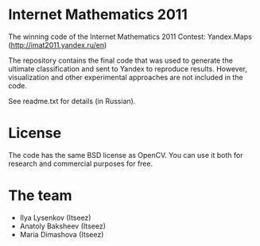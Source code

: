 Internet Mathematics 2011
=========================

The winning code of the Internet Mathematics 2011 Contest: Yandex.Maps
(http://imat2011.yandex.ru/en)

The repository contains the final code that was used to generate the ultimate classification and sent to Yandex to reproduce results. However, visualization and other experimental approaches are not included in the code.

See readme.txt for details (in Russian).

License
=======

The code has the same BSD license as OpenCV. You can use it both for research and commercial purposes for free.

The team
========
  - Ilya Lysenkov (Itseez)
  - Anatoly Baksheev (Itseez)
  - Maria Dimashova (Itseez)
